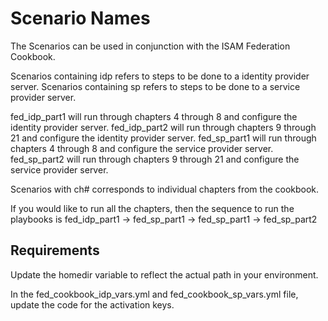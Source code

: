 Scenario Names
=========

The Scenarios can be used in conjunction with the ISAM Federation Cookbook.

Scenarios containing idp refers to steps to be done to a identity provider server.  Scenarios
containing sp refers to steps to be done to a service provider server.

fed_idp_part1 will run through chapters 4 through 8 and configure the identity provider server.
fed_idp_part2 will run through chapters 9 through 21 and configure the identity provider server.
fed_sp_part1 will run through chapters 4 through 8 and configure the service provider server.
fed_sp_part2 will run through chapters 9 through 21 and configure the service provider server.

Scenarios with ch# corresponds to individual chapters from the cookbook.

If you would like to run all the chapters, then the sequence to run the playbooks is
fed_idp_part1 -> fed_sp_part1 -> fed_sp_part1 -> fed_sp_part2

Requirements
------------

Update the homedir variable to reflect the actual path in your environment.

In the fed_cookbook_idp_vars.yml and fed_cookbook_sp_vars.yml file, update the code for the activation keys.
